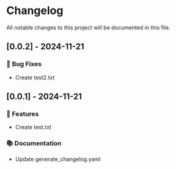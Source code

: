 # Changelog

All notable changes to this project will be documented in this file.

## [0.0.2] - 2024-11-21

### 🐛 Bug Fixes

- Create test2.txt

## [0.0.1] - 2024-11-21

### 🚀 Features

- Create test.txt

### 📚 Documentation

- Update generate_changelog.yaml

<!-- generated by git-cliff -->
